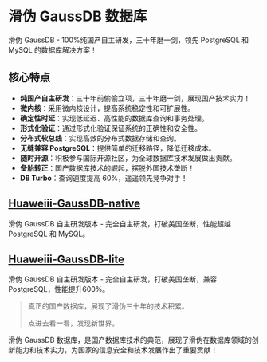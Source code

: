 # 滑伪 GaussDB 数据库

滑伪 GaussDB - 100%纯国产自主研发，三十年磨一剑，领先 PostgreSQL 和 MySQL 的数据库解决方案！

## 核心特点

- **纯国产自主研发**：三十年前偷偷立项，三十年磨一剑，展现国产技术实力！
- **微内核**：采用微内核设计，提高系统稳定性和可扩展性。
- **确定性时延**：实现低延迟、高性能的数据库查询和事务处理。
- **形式化验证**：通过形式化验证保证系统的正确性和安全性。
- **分布式软总线**：实现高效的分布式数据存储和查询。
- **无缝兼容 PostgreSQL**：提供简单的迁移路径，降低迁移成本。
- **随时开源**：积极参与国际开源社区，为全球数据库技术发展做出贡献。
- **备胎转正**：国产数据库技术的崛起，摆脱外国技术垄断！
- **DB Turbo**：查询速度提高 60%，遥遥领先竞争对手！

## [Huaweiii-GaussDB-native](https://github.com/Huaweiii/gaussdb-native)
滑伪 GaussDB 自主研发版本 - 完全自主研发，打破美国垄断，性能超越 PostgreSQL 和 MySQL。

## [Huaweiii-GaussDB-lite](https://github.com/Huaweiii/gaussdb-lite)
滑伪 GaussDB 自主研发版本 - 完全自主研发，打破美国垄断，兼容 PostgreSQL，性能提升600%。

> 真正的国产数据库，展现了滑伪三十年的技术积累。  
>
> 点进去看一看，发现新世界。

滑伪 GaussDB 数据库，是国产数据库技术的典范，展现了滑伪在数据库领域的创新能力和技术实力，为国家的信息安全和技术发展作出了重要贡献！
